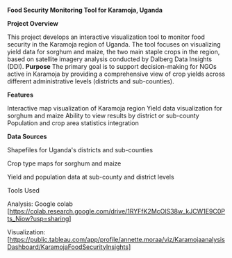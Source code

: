 **Food Security Monitoring Tool for Karamoja, Uganda**

**Project Overview**

This project develops an interactive visualization tool to monitor food security in the Karamoja region of Uganda. The tool focuses on visualizing yield data for sorghum and maize, the two main staple crops in the region, based on satellite imagery analysis conducted by Dalberg Data Insights (DDI).
**Purpose**
The primary goal is to support decision-making for NGOs active in Karamoja by providing a comprehensive view of crop yields across different administrative levels (districts and sub-counties).

**Features**

Interactive map visualization of Karamoja region
Yield data visualization for sorghum and maize
Ability to view results by district or sub-county
Population and crop area statistics integration

**Data Sources**

Shapefiles for Uganda's districts and sub-counties

Crop type maps for sorghum and maize

Yield and population data at sub-county and district levels

Tools Used

Analysis: Google colab [https://colab.research.google.com/drive/1RYFfK2McOlS38w_kJCW1E9C0Pts_Niow?usp=sharing]

Visualization: [https://public.tableau.com/app/profile/annette.moraa/viz/KaramojaanalysisDashboard/KaramojaFoodSecurityInsights]

